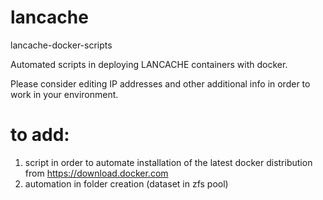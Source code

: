 # lancache
lancache-docker-scripts

Automated scripts in deploying LANCACHE containers with docker.

Please consider editing IP addresses and other additional info in order to work in your environment.

# to add:

1) script in order to automate installation of the latest docker distribution from https://download.docker.com
2) automation in folder creation (dataset in zfs pool)
